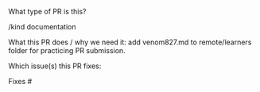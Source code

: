 What type of PR is this?

/kind documentation

What this PR does / why we need it:
add venom827.md to remote/learners folder for practicing PR submission.

Which issue(s) this PR fixes:

Fixes #